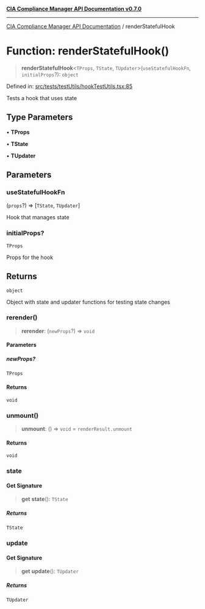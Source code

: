 [**CIA Compliance Manager API Documentation v0.7.0**](../README.md)

***

[CIA Compliance Manager API Documentation](../globals.md) / renderStatefulHook

# Function: renderStatefulHook()

> **renderStatefulHook**\<`TProps`, `TState`, `TUpdater`\>(`useStatefulHookFn`, `initialProps`?): `object`

Defined in: [src/tests/testUtils/hookTestUtils.tsx:85](https://github.com/Hack23/cia-compliance-manager/blob/main/src/tests/testUtils/hookTestUtils.tsx#L85)

Tests a hook that uses state

## Type Parameters

• **TProps**

• **TState**

• **TUpdater**

## Parameters

### useStatefulHookFn

(`props`?) => \[`TState`, `TUpdater`\]

Hook that manages state

### initialProps?

`TProps`

Props for the hook

## Returns

`object`

Object with state and updater functions for testing state changes

### rerender()

> **rerender**: (`newProps`?) => `void`

#### Parameters

##### newProps?

`TProps`

#### Returns

`void`

### unmount()

> **unmount**: () => `void` = `renderResult.unmount`

#### Returns

`void`

### state

#### Get Signature

> **get** **state**(): `TState`

##### Returns

`TState`

### update

#### Get Signature

> **get** **update**(): `TUpdater`

##### Returns

`TUpdater`
